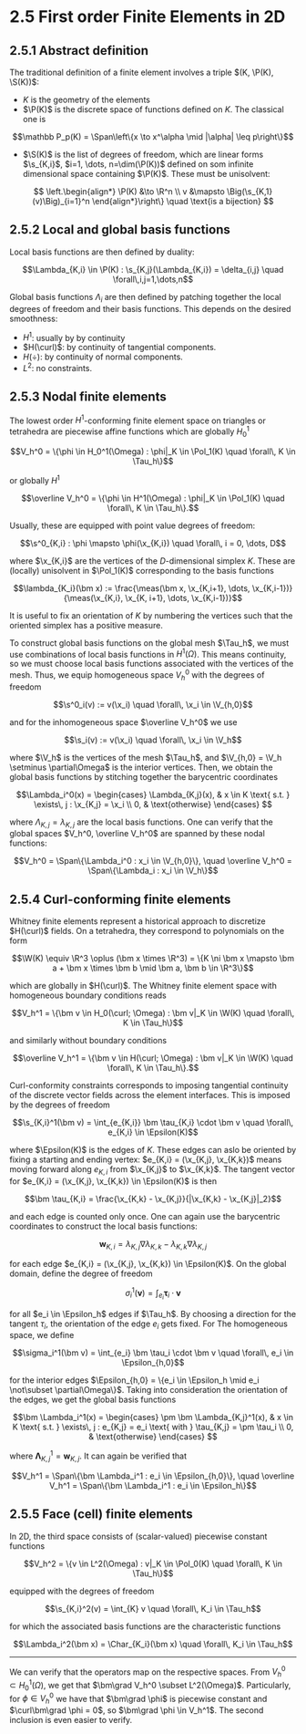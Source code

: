 # 2.5 First order Finite Elements in 2D

## 2.5.1 Abstract definition

$\newcommand{\P}{\mathcal{P}}$
$\newcommand{\Pol}{\mathbb{P}}$
$\newcommand{\W}{\mathbb{W}}$
$\newcommand{\x}{\bm{\text{x}}}$
$\newcommand{\meas}{\operatorname{meas}}$
$\newcommand{\Epsilon}{\mathcal{E}}$
$\newcommand{\Char}{\mathbb{1}}$
The traditional definition of a finite element involves a triple $(K, \P(K), \S(K))$:

- $K$ is the geometry of the elements
- $\P(K)$ is the discrete space of functions defined on $K$. The classical one is

$$\mathbb P_p(K) = \Span\left\{x \to x^\alpha \mid |\alpha| \leq p\right\}$$

- $\S(K)$ is the list of degrees of freedom, which are linear forms $\s_{K,i}$,
$i=1, \dots, n=\dim(\P(K))$ defined on som infinite dimensional space containing $\P(K)$.
These must be unisolvent:

$$
\left.\begin{align*}
    \P(K) &\to \R^n \\
    v &\mapsto \Big(\s_{K,1}(v)\Big)_{i=1}^n
\end{align*}\right\} \quad \text{is a bijection}
$$

## 2.5.2 Local and global basis functions

Local basis functions are then defined by duality:

$$\Lambda_{K,i} \in \P(K) : \s_{K,j}(\Lambda_{K,i}) = \delta_{i,j} \quad \forall\,i,j=1,\dots,n$$

Global basis functions $\Lambda_i$ are then defined by patching together the local degrees of
freedom and their basis functions. This depends on the desired smoothness:

- $H^1$: usually by by continuity
- $H(\curl)$: by continuity of tangential components.
- $H(\div)$: by continuity of normal components.
- $L^2$: no constraints.


## 2.5.3 Nodal finite elements

The lowest order $H^1$-conforming finite element space on triangles or tetrahedra are
piecewise affine functions which are globally $H_0^1$

$$V_h^0 = \{\phi \in H_0^1(\Omega) : \phi|_K \in \Pol_1(K) \quad \forall\, K \in \Tau_h\}$$

or globally $H^1$

$$\overline V_h^0 = \{\phi \in H^1(\Omega) : \phi|_K \in \Pol_1(K) \quad \forall\, K \in \Tau_h\}.$$

Usually, these are equipped with point value degrees of freedom:

$$\s^0_{K,i} : \phi \mapsto \phi(\x_{K,i}) \quad \forall\, i = 0, \dots, D$$

where $\x_{K,i}$ are the vertices of the $D$-dimensional simplex $K$. These are (locally)
unisolvent in $\Pol_1(K)$ corresponding to the basis functions

$$\lambda_{K_i}(\bm x) :=
\frac{\meas(\bm x, \x_{K,i+1}, \dots, \x_{K,i-1})}{\meas(\x_{K,i}, \x_{K, i+1}, \dots, \x_{K,i-1})}$$

It is useful to fix an orientation of $K$ by numbering the vertices such that the oriented
simplex has a positive measure.

To construct global basis functions on the global mesh $\Tau_h$, we must use combinations of
local basis functions in $H^1(\Omega)$. This means continuity, so we must choose local basis
functions associated with the vertices of the mesh. Thus, we equip homogeneous space
$V_h^0$ with the degrees of freedom

$$\s^0_i(v) := v(\x_i) \quad \forall\, \x_i \in \V_{h,0}$$

and for the inhomogeneous space $\overline V_h^0$ we use

$$\s_i(v) := v(\x_i) \quad \forall\, \x_i \in \V_h$$

where $\V_h$ is the vertices of the mesh $\Tau_h$, and
$\V_{h,0} = \V_h \setminus \partial\Omega$ is the interior vertices. Then, we obtain the
global basis functions by stitching together the barycentric coordinates

$$\Lambda_i^0(x) =
\begin{cases}
    \Lambda_{K,j}(x), & x \in K \text{ s.t. } \exists\, j : \x_{K,j} = \x_i \\
    0, & \text{otherwise}
\end{cases}
$$

where $\Lambda_{K,j} = \lambda_{K,j}$ are the local basis functions. One can verify that the
global spaces $V_h^0, \overline V_h^0$ are spanned by these nodal functions:

$$V_h^0 = \Span\{\Lambda_i^0 : x_i \in \V_{h,0}\}, \quad
\overline V_h^0 = \Span\{\Lambda_i : x_i \in \V_h\}$$


## 2.5.4 Curl-conforming finite elements

Whitney finite elements represent a historical approach to discretize $H(\curl)$ fields.
On a tetrahedra, they correspond to polynomials on the form

$$\W(K) \equiv \R^3 \oplus (\bm x \times \R^3)
= \{K \ni \bm x \mapsto \bm a + \bm x \times \bm b \mid \bm a, \bm b \in \R^3\}$$

which are globally in $H(\curl)$. The Whitney finite element space with homogeneous
boundary conditions reads

$$V_h^1 = \{\bm v \in H_0(\curl; \Omega) : \bm v|_K \in \W(K) \quad \forall\, K \in \Tau_h\}$$

and similarly without boundary conditions

$$\overline V_h^1 = \{\bm v \in H(\curl; \Omega) : \bm v|_K \in \W(K) \quad \forall\, K \in \Tau_h\}.$$

Curl-conformity constraints corresponds to imposing tangential continuity of the discrete
vector fields across the element interfaces. This is imposed by the degrees of freedom

$$\s_{K,i}^1(\bm v) = \int_{e_{K,i}} \bm \tau_{K,i} \cdot \bm v \quad \forall\, e_{K,i} \in \Epsilon(K)$$

where $\Epsilon(K)$ is the edges of $K$. These edges can aslo be oriented by fixing a
starting and ending vertex: $e_{K,i} = (\x_{K,j}, \x_{K,k})$ means moving forward along
$e_{K,i}$ from $\x_{K,j}$ to $\x_{K,k}$. The tangent vector for
$e_{K,i} = (\x_{K,j}, \x_{K,k}) \in \Epsilon(K)$ is then

$$\bm \tau_{K,i} = \frac{\x_{K,k} - \x_{K,j}}{|\x_{K,k} - \x_{K,j}|_2}$$

and each edge is counted only once. One can again use the barycentric coordinates to
construct the local basis functions:

$$\bm w_{K,i} = \lambda_{K,j} \nabla \lambda_{K,k} - \lambda_{K,k} \nabla \lambda_{K,j}$$

for each edge $e_{K,i} = (\x_{K,j}, \x_{K,k}) \in \Epsilon(K)$. On the global domain,
define the degree of freedom

$$\sigma_i^1(\bm v) = \int_{e_i} \bm \tau_i \cdot \bm v$$

for all $e_i \in \Epsilon_h$ edges if $\Tau_h$. By choosing a direction for the tangent
$\tau_i$, the orientation of the edge $e_i$ gets fixed. For The homogeneous space, we
define

$$\sigma_i^1(\bm v) = \int_{e_i} \bm \tau_i \cdot \bm v \quad \forall\, e_i \in \Epsilon_{h,0}$$

for the interior edges
$\Epsilon_{h,0} = \{e_i \in \Epsilon_h \mid e_i \not\subset \partial\Omega\}$. Taking into
consideration the orientation of the edges, we get the global basis functions

$$\bm \Lambda_i^1(x) =
\begin{cases}
    \pm \bm \Lambda_{K,j}^1(x), & x \in K \text{ s.t. } 
    \exists\, j : e_{K,j} = e_i \text{ with } \tau_{K,j} = \pm \tau_i \\
    0, & \text{otherwise}
\end{cases}
$$

where $\bm \Lambda_{K,j}^1 = \bm w_{K,j}$. It can again be verified that

$$V_h^1 = \Span\{\bm \Lambda_i^1 : e_i \in \Epsilon_{h,0}\}, \quad
\overline V_h^1 = \Span\{\bm \Lambda_i^1 : e_i \in \Epsilon_h\}$$


## 2.5.5 Face (cell) finite elements

In 2D, the third space consists of (scalar-valued) piecewise constant functions

$$V_h^2 = \{v \in L^2(\Omega) : v|_K \in \Pol_0(K) \quad \forall\, K \in \Tau_h\}$$

equipped with the degrees of freedom

$$\s_{K,i}^2(v) = \int_{K} v \quad \forall\, K_i \in \Tau_h$$

for which the associated basis functions are the characteristic functions

$$\Lambda_i^2(\bm x) = \Char_{K_i}(\bm x) \quad \forall\, K_i \in \Tau_h$$

---

We can verify that the operators map on the respective spaces. From $V_h^0 \subset H_0^1(\Omega)$,
we get that $\bm\grad V_h^0 \subset L^2(\Omega)$. Particularly, for $\phi \in V_h^0$ we have that
$\bm\grad \phi$ is piecewise constant and $\curl\bm\grad \phi = 0$, so
$\bm\grad \phi \in V_h^1$. The second inclusion is even easier to verify. 